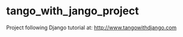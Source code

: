 tango_with_jango_project
========================

Project following Django tutorial at: http://www.tangowithdjango.com
